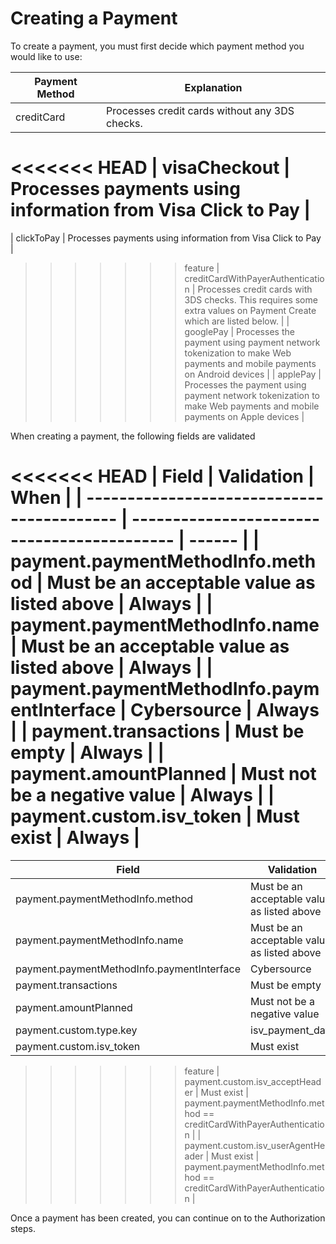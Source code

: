 # Creating a Payment

To create a payment, you must first decide which payment method you would like to use:

| Payment Method                    | Explanation                                                                                                          |
| --------------------------------- | -------------------------------------------------------------------------------------------------------------------- |
| creditCard                        | Processes credit cards without any 3DS checks.                                                                       |
<<<<<<< HEAD
| visaCheckout                      | Processes payments using information from Visa Click to Pay                                                          |
=======
| clickToPay                        | Processes payments using information from Visa Click to Pay                                                          |
>>>>>>> feature
| creditCardWithPayerAuthentication | Processes credit cards with 3DS checks. This requires some extra values on Payment Create which are listed below.    |
| googlePay                         | Processes the payment using payment network tokenization to make Web payments and mobile payments on Android devices |
| applePay                          | Processes the payment using payment network tokenization to make Web payments and mobile payments on Apple devices   |

When creating a payment, the following fields are validated

<<<<<<< HEAD
| Field                                      | Validation                                  | When   |
| ------------------------------------------ | ------------------------------------------- | ------ |
| payment.paymentMethodInfo.method           | Must be an acceptable value as listed above | Always |
| payment.paymentMethodInfo.name             | Must be an acceptable value as listed above | Always |
| payment.paymentMethodInfo.paymentInterface | Cybersource                                 | Always |
| payment.transactions                       | Must be empty                               | Always |
| payment.amountPlanned                      | Must not be a negative value                | Always |
| payment.custom.isv_token                   | Must exist                                  | Always |
=======
| Field                                      | Validation                                  | When                                                                  |
| ------------------------------------------ | ------------------------------------------- | --------------------------------------------------------------------- |
| payment.paymentMethodInfo.method           | Must be an acceptable value as listed above | Always                                                                |
| payment.paymentMethodInfo.name             | Must be an acceptable value as listed above | Always                                                                |
| payment.paymentMethodInfo.paymentInterface | Cybersource                                 | Always                                                                |
| payment.transactions                       | Must be empty                               | Always                                                                |
| payment.amountPlanned                      | Must not be a negative value                | Always                                                                |
| payment.custom.type.key                    | isv_payment_data                            | Always                                                                |
| payment.custom.isv_token                   | Must exist                                  | Always                                                                |
>>>>>>> feature
| payment.custom.isv_acceptHeader            | Must exist                                  | payment.paymentMethodInfo.method == creditCardWithPayerAuthentication |
| payment.custom.isv_userAgentHeader         | Must exist                                  | payment.paymentMethodInfo.method == creditCardWithPayerAuthentication |

Once a payment has been created, you can continue on to the Authorization steps.
